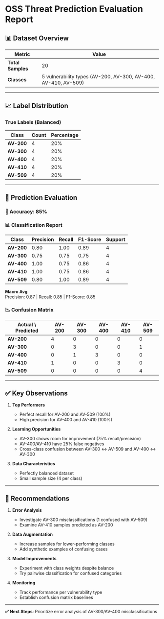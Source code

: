 # OSS Threat Prediction Evaluation Report

## 📊 Dataset Overview
| Metric              | Value          |
|---------------------|----------------|
| **Total Samples**   | 20             |
| **Classes**         | 5 vulnerability types (AV-200, AV-300, AV-400, AV-410, AV-509) |

---

## 📈 Label Distribution
### True Labels (Balanced)
| Class   | Count | Percentage |
|---------|-------|------------|
| **AV-200** | 4     | 20%        |
| **AV-300** | 4     | 20%        |
| **AV-400** | 4     | 20%        |
| **AV-410** | 4     | 20%        |
| **AV-509** | 4     | 20%        |

---

## 🔮 Prediction Evaluation
### 🎯 Accuracy: **85%**

### 📊 Classification Report
| Class     | Precision | Recall | F1-Score | Support |
|-----------|-----------|--------|----------|---------|
| **AV-200** | 0.80      | 1.00   | 0.89     | 4       |
| **AV-300** | 0.75      | 0.75   | 0.75     | 4       |
| **AV-400** | 1.00      | 0.75   | 0.86     | 4       |
| **AV-410** | 1.00      | 0.75   | 0.86     | 4       |
| **AV-509** | 0.80      | 1.00   | 0.89     | 4       |

**Macro Avg**  
Precision: 0.87 | Recall: 0.85 | F1-Score: 0.85

### 📉 Confusion Matrix
| Actual \ Predicted | AV-200 | AV-300 | AV-400 | AV-410 | AV-509 |
|--------------------|--------|--------|--------|--------|--------|
| **AV-200**         | 4      | 0      | 0      | 0      | 0      |
| **AV-300**         | 0      | 3      | 0      | 0      | 1      |
| **AV-400**         | 0      | 1      | 3      | 0      | 0      |
| **AV-410**         | 1      | 0      | 0      | 3      | 0      |
| **AV-509**         | 0      | 0      | 0      | 0      | 4      |

---

## ✅ Key Observations
1. **Top Performers**  
   - Perfect recall for AV-200 and AV-509 (100%)
   - High precision for AV-400 and AV-410 (100%)

2. **Learning Opportunities**  
   - AV-300 shows room for improvement (75% recall/precision)
   - AV-400/AV-410 have 25% false negatives
   - Cross-class confusion between AV-300 ↔ AV-509 and AV-400 ↔ AV-300

3. **Data Characteristics**  
   - Perfectly balanced dataset
   - Small sample size (4 per class)

---

## 🚀 Recommendations
1. **Error Analysis**  
   - Investigate AV-300 misclassifications (1 confused with AV-509)
   - Examine AV-410 samples predicted as AV-200

2. **Data Augmentation**  
   - Increase samples for lower-performing classes
   - Add synthetic examples of confusing cases

3. **Model Improvements**  
   - Experiment with class weights despite balance
   - Try pairwise classification for confused categories

4. **Monitoring**  
   - Track performance per vulnerability type
   - Establish confusion matrix baselines

---

**✅ Next Steps**: Prioritize error analysis of AV-300/AV-400 misclassifications
